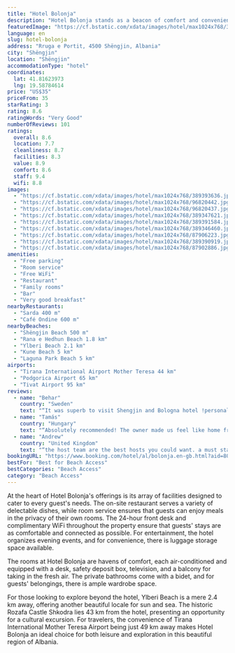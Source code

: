 ```yaml
---
title: "Hotel Bolonja"
description: "Hotel Bolonja stands as a beacon of comfort and convenience in Shëngjin, just a stone's throw away from the pristine Shëngjin Beach."
featuredImage: "https://cf.bstatic.com/xdata/images/hotel/max1024x768/389393636.jpg?k=4197b4929d465fc1ca0f1a142b0dfd4cb826a346c0a7816bb14104d45f4737a9&o=&hp=1"
language: en
slug: hotel-bolonja
address: "Rruga e Portit, 4500 Shëngjin, Albania"
city: "Shëngjin"
location: "Shëngjin"
accommodationType: "hotel"
coordinates:
  lat: 41.81623973
  lng: 19.58784614
price: "US$35"
priceFrom: 35
starRating: 3
rating: 8.6
ratingWords: "Very Good"
numberOfReviews: 101
ratings:
  overall: 8.6
  location: 7.7
  cleanliness: 8.7
  facilities: 8.3
  value: 8.9
  comfort: 8.6
  staff: 9.4
  wifi: 8.8
images:
  - "https://cf.bstatic.com/xdata/images/hotel/max1024x768/389393636.jpg?k=4197b4929d465fc1ca0f1a142b0dfd4cb826a346c0a7816bb14104d45f4737a9&o=&hp=1"
  - "https://cf.bstatic.com/xdata/images/hotel/max1024x768/96820442.jpg?k=74c0d918cb685a3963e3593f5c87e8cab84d59d1faac4515bd5cc0e1a5763add&o=&hp=1"
  - "https://cf.bstatic.com/xdata/images/hotel/max1024x768/96820437.jpg?k=32238123a50887e86bc1fb729eac4da5775a12ca32e16cae2d84214457734fdb&o=&hp=1"
  - "https://cf.bstatic.com/xdata/images/hotel/max1024x768/389347621.jpg?k=b46152468a05f9bd9c7d6dac8b2e8ea1f96b62ff608914d7b48d80648a8b3d44&o=&hp=1"
  - "https://cf.bstatic.com/xdata/images/hotel/max1024x768/389391584.jpg?k=731af6e2c518a8115faa7f1c1dcadbe45e7998f99800d279cf852edcaea8f777&o=&hp=1"
  - "https://cf.bstatic.com/xdata/images/hotel/max1024x768/389346460.jpg?k=588363394530a4dc19564c777489b714cad4cb685341d1ef85730451b1e96afa&o=&hp=1"
  - "https://cf.bstatic.com/xdata/images/hotel/max1024x768/87906223.jpg?k=9036bc3c09fb2e1084869c946e847c33ae6d12a103fb6a4a6b0320bf1f3830c1&o=&hp=1"
  - "https://cf.bstatic.com/xdata/images/hotel/max1024x768/389390919.jpg?k=7723f223cb11ee4448d63e5eb9dafca1f56033422a71f453926ff82a903f1f79&o=&hp=1"
  - "https://cf.bstatic.com/xdata/images/hotel/max1024x768/87902886.jpg?k=ba57e3aa5dd8bd5f1ce2d25c0d753de7d623b6c3edc053b7551347d4f138d4e8&o=&hp=1"
amenities:
  - "Free parking"
  - "Room service"
  - "Free WiFi"
  - "Restaurant"
  - "Family rooms"
  - "Bar"
  - "Very good breakfast"
nearbyRestaurants:
  - "Sarda 400 m"
  - "Café Ondine 600 m"
nearbyBeaches:
  - "Shëngjin Beach 500 m"
  - "Rana e Hedhun Beach 1.8 km"
  - "Ylberi Beach 2.1 km"
  - "Kune Beach 5 km"
  - "Laguna Park Beach 5 km"
airports:
  - "Tirana International Airport Mother Teresa 44 km"
  - "Podgorica Airport 65 km"
  - "Tivat Airport 95 km"
reviews:
  - name: "Behar"
    country: "Sweden"
    text: "“It was superb to visit Shengjin and Bologna hotel !personal a d owner was 10/10!”"
  - name: "Tamás"
    country: "Hungary"
    text: "“Absolutely recommended! The owner made us feel like home from the first moment, absolutely five-star hospitality. Delicious breakfast, there's even a bar in the hotel if You feel grab a drink or a coffee, but it is a good choice, if You would like...”"
  - name: "Andrew"
    country: "United Kingdom"
    text: "“the host team are the best hosts you could want. a must stay!!”"
bookingURL: "https://www.booking.com/hotel/al/bolonja.en-gb.html?aid=8035640"
bestFor: "Best for Beach Access"
bestCategories: "Beach Access"
category: "Beach Access"
---
```


At the heart of Hotel Bolonja's offerings is its array of facilities designed to cater to every guest's needs. The on-site restaurant serves a variety of delectable dishes, while room service ensures that guests can enjoy meals in the privacy of their own rooms. The 24-hour front desk and complimentary WiFi throughout the property ensure that guests' stays are as comfortable and connected as possible. For entertainment, the hotel organizes evening events, and for convenience, there is luggage storage space available.

The rooms at Hotel Bolonja are havens of comfort, each air-conditioned and equipped with a desk, safety deposit box, television, and a balcony for taking in the fresh air. The private bathrooms come with a bidet, and for guests' belongings, there is ample wardrobe space.

For those looking to explore beyond the hotel, Ylberi Beach is a mere 2.4 km away, offering another beautiful locale for sun and sea. The historic Rozafa Castle Shkodra lies 43 km from the hotel, presenting an opportunity for a cultural excursion. For travelers, the convenience of Tirana International Mother Teresa Airport being just 49 km away makes Hotel Bolonja an ideal choice for both leisure and exploration in this beautiful region of Albania.